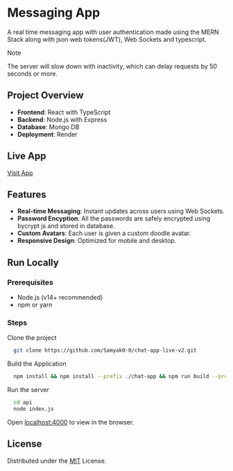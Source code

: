 
# Messaging App

A real time messaging app with user authentication made using the MERN Stack along with json web tokens(JWT), Web Sockets and typescript.

> [!NOTE]
> The server will slow down with inactivity, which can delay requests by 50 seconds or more.

## Project Overview

- **Frontend**: React with TypeScript
- **Backend**: Node.js with Express
- **Database**: Mongo DB
- **Deployment**: Render



## Live App

[Visit App](https://chat-app-live-v2.onrender.com)


## Features

- **Real-time Messaging**: Instant updates across users using Web Sockets.
- **Password Encyption**: All the passwords are safely encrypted using bycrypt js and stored in database.
- **Custom Avatars**: Each user is given a custom doodle avatar.
- **Responsive Design**: Optimized for mobile and desktop.

## Run Locally

### Prerequisites

- Node.js (v14+ recommended)
- npm or yarn

### Steps

Clone the project

```bash
  git clone https://github.com/Samyak0-0/chat-app-live-v2.git
```

Build the Application

```bash
  npm install && npm install --prefix ./chat-app && npm run build --prefix ./chat-app
```

Run the server

```bash
  cd api
  node index.js
```

Open [localhost:4000](http://localhost:4000) to view in the browser.


## License

Distributed under the [MIT](https://choosealicense.com/licenses/mit/) License. 